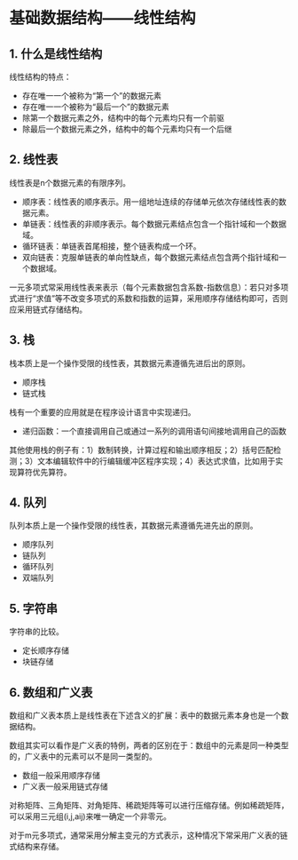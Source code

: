 ﻿# 基础数据结构——线性结构

## 1. 什么是线性结构 ##

线性结构的特点：

* 存在唯一一个被称为“第一个”的数据元素
* 存在唯一一个被称为“最后一个”的数据元素
* 除第一个数据元素之外，结构中的每个元素均只有一个前驱
* 除最后一个数据元素之外，结构中的每个元素均只有一个后继

## 2. 线性表 ##

线性表是n个数据元素的有限序列。

* 顺序表：线性表的顺序表示。用一组地址连续的存储单元依次存储线性表的数据元素。
* 单链表：线性表的非顺序表示。每个数据元素结点包含一个指针域和一个数据域。
* 循环链表：单链表首尾相接，整个链表构成一个环。
* 双向链表：克服单链表的单向性缺点，每个数据元素结点包含两个指针域和一个数据域。

一元多项式常采用线性表来表示（每个元素数据包含系数-指数信息）：若只对多项式进行“求值”等不改变多项式的系数和指数的运算，采用顺序存储结构即可，否则应采用链式存储结构。

## 3. 栈 ##

栈本质上是一个操作受限的线性表，其数据元素遵循先进后出的原则。

* 顺序栈
* 链式栈

栈有一个重要的应用就是在程序设计语言中实现递归。

* 递归函数：一个直接调用自己或通过一系列的调用语句间接地调用自己的函数

其他使用栈的例子有：1）数制转换，计算过程和输出顺序相反；2）括号匹配检测；3）文本编辑软件中的行编辑缓冲区程序实现；4）表达式求值，比如用于实现算符优先算符。

## 4. 队列 ##

队列本质上是一个操作受限的线性表，其数据元素遵循先进先出的原则。

* 顺序队列
* 链队列
* 循环队列
* 双端队列

## 5. 字符串 ##

字符串的比较。

* 定长顺序存储
* 块链存储

## 6. 数组和广义表 ##

数组和广义表本质上是线性表在下述含义的扩展：表中的数据元素本身也是一个数据结构。

数组其实可以看作是广义表的特例，两者的区别在于：数组中的元素是同一种类型的，广义表中的元素可以不是同一类型的。

* 数组一般采用顺序存储
* 广义表一般采用链式存储

对称矩阵、三角矩阵、对角矩阵、稀疏矩阵等可以进行压缩存储。例如稀疏矩阵，可以采用三元组(i,j,aij)来唯一确定一个非零元。

对于m元多项式，通常采用分解主变元的方式表示，这种情况下常采用广义表的链式结构来存储。
